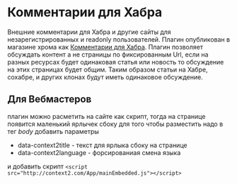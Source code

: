# Комментарии для Хабра
Внешние комментарии для Хабра и другие сайты для незарегистрированных и readonly пользователей.
Плагин опубликован в магазине хрома как [Комментарии для Хабра](https://chrome.google.com/webstore/detail/external-comments-for-hab/ngplihjnnmnmhalcelmeojjedmmbhpan).
Плагин позволяет обсуждать контент а не страницы по фиксированным Url, если на разных ресурсах будет одинаковая статья или новость то обсуждение на этих страницах будет общим.
Таким образом статьи на Хабре, сохабре, и других клонах будут иметь одинаковое обсуждение.


## Для Вебмастеров
плагин можно расметить на сайте как скрипт, тогда на странице появится маленький ярлычек сбоку
для того чтобы разместить надо в тег *body* добавить параметры

* data-context2title - текст для ярлыка сбоку на странице
* data-context2language - форсированиая смена языка

и добавить скрипт
```<script src="http://context2.com/App/mainEmbedded.js"></script>```
